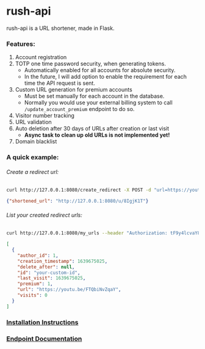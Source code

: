 # rush-api
rush-api is a URL shortener, made in Flask.  

### Features:
1. Account registration
2. TOTP one time password security, when generating tokens. 
    + Automatically enabled for all accounts for absolute security.
    + In the future, I will add option to enable the requirement for each time the API request is sent.
3. Custom URL generation for premium accounts 
    + Must be set manually for each account in the database.
    + Normally you would use your external billing system to call `/update_account_premium` endpoint to do so.
4. Visitor number tracking
5. URL validation
6. Auto deletion after 30 days of URLs after creation or last visit 
    + **Async task to clean up old URLs is not implemented yet!**
7. Domain blacklist

### A quick example:
###### Create a redirect url:
```bash
curl http://127.0.0.1:8080/create_redirect -X POST -d "url=https://youtu.be/FTQbiNvZqaY"
```
```json
{"shortened_url": "http://127.0.0.1:8080/u/8IgjK1T"}
```
###### List your created redirect urls:
```bash
curl http://127.0.0.1:8080/my_urls --header "Authorization: tF9y4lcvaY80FkqxIsL1fE7cnCslfeVe"
```
```json
[
  {
    "author_id": 1, 
    "creation_timestamp": 1639675025, 
    "delete_after": null, 
    "id": "your-custom-id", 
    "last_visit": 1639675025, 
    "premium": 1, 
    "url": "https://youtu.be/FTQbiNvZqaY", 
    "visits": 0
  }
]
```

### [Installation Instructions](https://github.com/Kyuunex/rush-api/blob/main/installation.md)
### [Endpoint Documentation](https://github.com/Kyuunex/rush-api/blob/main/documentation.md)
